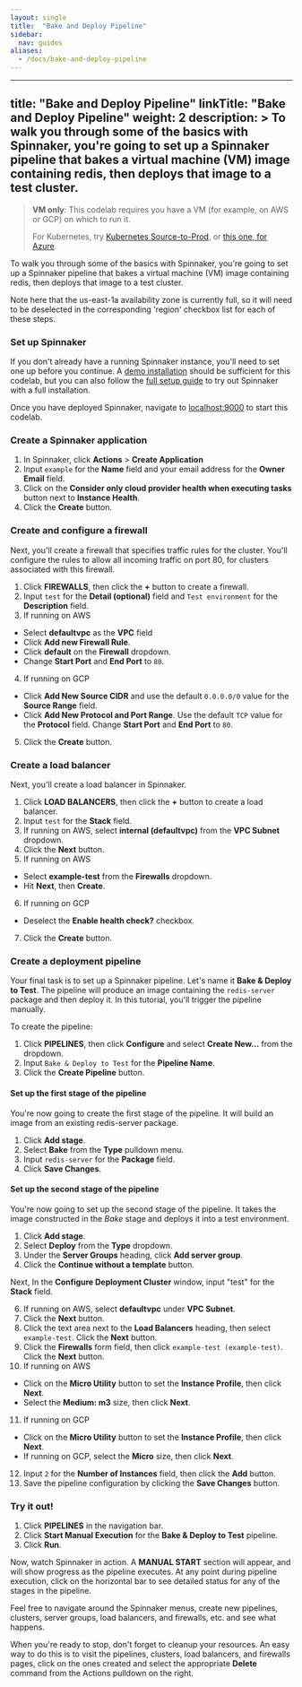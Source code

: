 ```yaml
---
layout: single
title:  "Bake and Deploy Pipeline"
sidebar:
  nav: guides
aliases: 
  - /docs/bake-and-deploy-pipeline
---
```


---
title: "Bake and Deploy Pipeline"
linkTitle: "Bake and Deploy Pipeline"
weight: 2
description: >
  To walk you through some of the basics with Spinnaker, you're going to set up a Spinnaker pipeline that bakes a virtual machine (VM) image containing redis, then deploys that image to a test cluster.
---


> **VM only**: This codelab requires you have a VM (for example, on AWS or GCP)
> on which to run it.
>
> For Kubernetes, try [Kubernetes
Source-to-Prod](/docs/v1/guides/tutorials/codelabs/kubernetes-v2-source-to-prod/),
or [this one, for Azure](/docs/v1/guides/tutorials/codelabs/azure-kubernetes-source-to-prod/).

To walk you through some of the basics with Spinnaker, you're going to set up a Spinnaker pipeline that bakes a virtual machine (VM) image containing redis, then deploys that image to a test cluster.

Note here that the us-east-1a availability zone is currently full, so it will need to be deselected in the corresponding 'region' checkbox list for each of these steps.

### Set up Spinnaker

If you don't already have a running Spinnaker instance, you'll need to set one
up before you continue. A [demo installation](/setup/quickstart) should be sufficient
for this codelab, but you can also follow the [full setup guide](/setup/install) to
try out Spinnaker with a full installation.

Once you have deployed Spinnaker, navigate to [localhost:9000](http://localhost:9000)
to start this codelab.

### Create a Spinnaker application

1. In Spinnaker, click **Actions** > **Create Application**
  1. Input <code>example</code> for the **Name** field and your email address for
the **Owner Email** field.
3. Click on the **Consider only cloud provider health when executing
  tasks** button next to **Instance Health**.
4. Click the **Create** button.

### Create and configure a firewall

Next, you'll create a firewall that specifies traffic
rules for the cluster. You'll configure the rules to allow
all incoming traffic on port 80, for clusters associated with this
firewall.

1. Click **FIREWALLS**, then click the **+** button to create a firewall.
2. Input <code>test</code> for the **Detail (optional)** field and
<code>Test environment</code> for the **Description** field.
3. If running on AWS
  * Select **defaultvpc** as the **VPC** field
  * Click **Add new Firewall Rule**.
  * Click **default** on the **Firewall** dropdown.
  * Change **Start Port** and **End Port** to <code>80</code>.
4. If running on GCP
  * Click **Add New Source CIDR** and use the default
    <code>0.0.0.0/0</code> value for the **Source Range** field.
  * Click **Add New Protocol and Port Range**. Use the default
  <code>TCP</code> value for the **Protocol** field. Change **Start
  Port** and **End Port** to <code>80</code>.
5. Click the **Create** button.

### Create a load balancer

Next, you'll create a load balancer in Spinnaker.

1. Click **LOAD BALANCERS**, then click the **+** button to create a load balancer.
2. Input <code>test</code> for the **Stack** field.
3. If running on AWS, select **internal (defaultvpc)** from the **VPC
  Subnet** dropdown.
4. Click the **Next** button.
5. If running on AWS
  * Select **example-test** from the **Firewalls** dropdown.
  * Hit **Next**, then **Create**.
6. If running on GCP
  * Deselect the **Enable health check?** checkbox.
7. Click the **Create** button.

### Create a deployment pipeline

Your final task is to set up a Spinnaker pipeline. Let's name it
**Bake & Deploy to Test**. The pipeline will produce an image
containing the <code>redis-server</code> package and then deploy
it. In this tutorial, you'll trigger the pipeline manually.

To create the pipeline:

1. Click **PIPELINES**, then click **Configure** and select **Create
  New...** from the dropdown.
2. Input <code>Bake & Deploy to Test</code> for the **Pipeline Name**.
3. Click the **Create Pipeline** button.

#### Set up the first stage of the pipeline

You're now going to create the first stage of the pipeline. It will
build an image from an existing redis-server package.

1. Click **Add stage**.
2. Select **Bake** from the **Type** pulldown menu.
3. Input <code>redis-server</code> for the **Package** field.
4. Click **Save Changes**.

#### Set up the second stage of the pipeline

You're now going to set up the second stage of the pipeline. It takes
the image constructed in the *Bake* stage and deploys it into a test
environment.

1. Click **Add stage**.
2. Select **Deploy** from the **Type** dropdown.
3. Under the **Server Groups** heading, click **Add server group**.
4. Click the **Continue without a template** button.

Next, In the **Configure Deployment Cluster** window, input "test"
for the **Stack** field.

6. If running on AWS, select **defaultvpc** under **VPC Subnet**.
7. Click the **Next** button.
8. Click the text area next to the **Load Balancers** heading, then
  select <code>example-test</code>. Click the **Next** button.
9. Click the **Firewalls** form field, then click
  <code>example-test (example-test)</code>. Click the **Next**
  button.
10. If running on AWS
  * Click on the **Micro Utility** button to set the **Instance
    Profile**, then click **Next**.
  * Select the **Medium: m3** size, then click **Next**.
11. If running on GCP
  * Click on the **Micro Utility** button to set the **Instance
    Profile**, then click **Next**.
  * If running on GCP, select the **Micro** size, then click **Next**.
12. Input <code>2</code> for the **Number of Instances** field, then click the
  **Add** button.
13. Save the pipeline configuration by clicking the **Save Changes**
  button.

### Try it out!

1. Click **PIPELINES** in the navigation bar.
2. Click **Start Manual Execution** for the **Bake & Deploy to Test**
  pipeline.
3. Click **Run**.

Now, watch Spinnaker in action. A **MANUAL START** section will
appear, and will show progress as the pipeline executes. At any point
during pipeline execution, click on the horizontal bar to see detailed
status for any of the stages in the pipeline.

Feel free to navigate around the Spinnaker menus, create new
pipelines, clusters, server groups, load balancers, and firewalls,
etc. and see what happens.

When you're ready to stop, don't forget to cleanup your resources. An
easy way to do this is to visit the pipelines, clusters, load
balancers, and firewalls pages, click on the ones created and
select the appropriate **Delete** command from the Actions pulldown on
the right.
